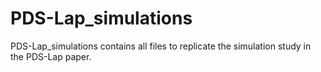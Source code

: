 # PDS-Lap_simulations
PDS-Lap_simulations contains all files to replicate the simulation study in the PDS-Lap paper.
